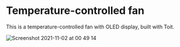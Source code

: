 # Temperature-controlled fan
This is a temperature-controlled fan with OLED display, built with Toit.

![Screenshot 2021-11-02 at 00 49 14](https://user-images.githubusercontent.com/58735688/139756946-9dd019a3-a03d-4990-bc9a-a8f8683ed9f5.png)
